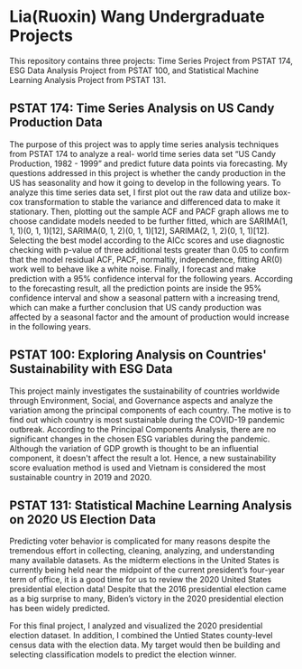 # Lia(Ruoxin) Wang Undergraduate Projects
This repository contains three projects: Time Series Project from PSTAT 174, ESG Data Analysis Project from PSTAT 100, and Statistical Machine Learning Analysis Project from PSTAT 131.
## PSTAT 174: Time Series Analysis on US Candy Production Data
The purpose of this project was to apply time series analysis techniques from PSTAT 174 to analyze a real- world time series data set “US Candy Production, 1982 - 1999” and predict future data points via forecasting. My questions addressed in this project is whether the candy production in the US has seasonality and how it going to develop in the following years. To analyze this time series data set, I first plot out the raw data and utilize box-cox transformation to stable the variance and differenced data to make it stationary. Then, plotting out the sample ACF and PACF graph allows me to choose candidate models needed to be further fitted, which are SARIMA(1, 1, 1)(0, 1, 1)[12], SARIMA(0, 1, 2)(0, 1, 1)[12], SARIMA(2, 1, 2)(0, 1, 1)[12]. Selecting the best model according to the AICc scores and use diagnostic checking with p-value of three additional tests greater than 0.05 to confirm that the model residual ACF, PACF, normaltiy, independence, fitting AR(0) work well to behave like a white noise. Finally, I forecast and make prediction with a 95% confidence interval for the following years. According to the forecasting result, all the prediction points are inside the 95% confidence interval and show a seasonal pattern with a increasing trend, which can make a further conclusion that US candy production was affected by a seasonal factor and the amount of production would increase in the following years.
## PSTAT 100: Exploring Analysis on Countries' Sustainability with ESG Data
This project mainly investigates the sustainability of countries worldwide through Environment, Social, and Governance aspects and analyze the variation among the principal components of each country. The motive is to find out which country is most sustainable during the COVID-19 pandemic outbreak. According to the Principal Components Analysis, there are no significant changes in the chosen ESG variables during the pandemic. Although the variation of GDP growth is thought to be an influential component, it doesn't affect the result a lot. Hence, a new sustainability score evaluation method is used and Vietnam is considered the most sustainable country in 2019 and 2020.
## PSTAT 131: Statistical Machine Learning Analysis on 2020 US Election Data
Predicting voter behavior is complicated for many reasons despite the tremendous effort in collecting, cleaning, analyzing, and understanding many available datasets. As the midterm elections in the United States is currently being held near the midpoint of the current president’s four-year term of office, it is a good time for us to review the 2020 United States presidential election data! Despite that the 2016 presidential election came as a big surprise to many, Biden’s victory in the 2020 presidential election has been widely predicted.

For this final project, I analyzed and visualized the 2020 presidential election dataset. In addition, I combined the Untied States county-level census data with the election data. My target would then be building and selecting classification models to predict the election winner.

